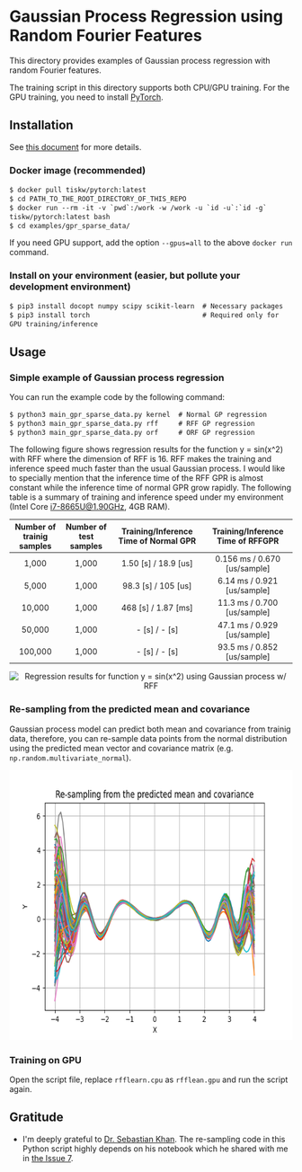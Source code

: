 # Gaussian Process Regression using Random Fourier Features

This directory provides examples of Gaussian process regression with random Fourier features.

The training script in this directory supports both CPU/GPU training.
For the GPU training, you need to install [PyTorch](https://pytorch.org/).


## Installation

See [this document](../../SETUP.md) for more details.

### Docker image (recommended)

```console
$ docker pull tiskw/pytorch:latest
$ cd PATH_TO_THE_ROOT_DIRECTORY_OF_THIS_REPO
$ docker run --rm -it -v `pwd`:/work -w /work -u `id -u`:`id -g` tiskw/pytorch:latest bash
$ cd examples/gpr_sparse_data/
```

If you need GPU support, add the option `--gpus=all` to the above `docker run` command.

### Install on your environment (easier, but pollute your development environment)

```console
$ pip3 install docopt numpy scipy scikit-learn  # Necessary packages
$ pip3 install torch                            # Required only for GPU training/inference
```


## Usage

### Simple example of Gaussian process regression

You can run the example code by the following command:

```console
$ python3 main_gpr_sparse_data.py kernel  # Normal GP regression
$ python3 main_gpr_sparse_data.py rff     # RFF GP regression
$ python3 main_gpr_sparse_data.py orf     # ORF GP regression
```

The following figure shows regression results for the function y = sin(x^2) with RFF where the dimension of RFF is 16.
RFF makes the training and inference speed much faster than the usual Gaussian process.
I would like to specially mention that the inference time of the RFF GPR is almost constant while the inference time of normal GPR grow rapidly.
The following table is a summary of training and inference speed under my environment (Intel Core i7-8665U@1.90GHz, 4GB RAM).

| Number of trainig samples | Number of test samples  | Training/Inference Time of Normal GPR | Training/Inference Time of RFFGPR |
| :-----------------------: | :---------------------: | :-----------------------------------: | :-------------------------------: |
|   1,000                   | 1,000                   | 1.50 [s] / 18.9 [us]                  | 0.156 ms / 0.670 [us/sample]      |
|   5,000                   | 1,000                   | 98.3 [s] /  105 [us]                  |  6.14 ms / 0.921 [us/sample]      |
|  10,000                   | 1,000                   |  468 [s] / 1.87 [ms]                  |  11.3 ms / 0.700 [us/sample]      |
|  50,000                   | 1,000                   |    - [s] /    - [s]                   |  47.1 ms / 0.929 [us/sample]      |
| 100,000                   | 1,000                   |    - [s] /    - [s]                   |  93.5 ms / 0.852 [us/sample]      |

<div align="center">
  <img src="./figure_rff_gpr_sparse_data.png" width="600" height="480" alt="Regression results for function y = sin(x^2) using Gaussian process w/ RFF" />
</div>

### Re-sampling from the predicted mean and covariance

Gaussian process model can predict both mean and covariance from trainig data, therefore,
you can re-sample data points from the normal distribution using the predicted mean vector
and covariance matrix (e.g. `np.random.multivariate_normal`).

<div align="center">
  <img src="./figure_rff_gpr_resampling.png" width="600" height="480" alt="Re-sampling from the predicted mean and covariance" />
</div>

### Training on GPU

Open the script file, replace `rfflearn.cpu` as `rfflean.gpu` and run the script again.


## Gratitude

- I'm deeply grateful to [Dr. Sebastian Khan](https://github.com/Cyberface).
  The re-sampling code in this Python script highly depends on his notebook which he shared with me in
  [the Issue 7](https://github.com/tiskw/random-fourier-features/issues/7).
